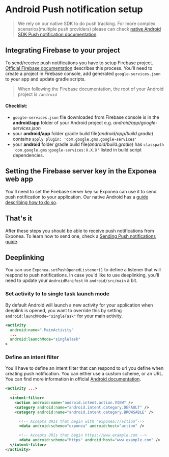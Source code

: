 # Android Push notification setup
>We rely on our native SDK to do push tracking. For more complex scenarios(multiple push providers) please can check [native Android SDK Push notification documentation](https://github.com/exponea/exponea-android-sdk/blob/develop/Documentation/PUSH.md).

## Integrating Firebase to your project
To send/receive push notifications you have to setup Firebase project. [Official Firebase documentation](https://firebase.google.com/docs/android/setup#console) describes this process. You'll need to create a project in Firebase console, add generated `google-services.json` to your app and update gradle scripts.

> When following the Firebase documentation, the root of your Android project is `/android`

#### Checklist:
 - `google-services.json` file downloaded from Firebase console is in the **android/app** folder of your Android project e.g. *android/app/google-services.json*
 - your **android/app** folder gradle build file(*android/app/build.gradle*) contains `apply plugin: 'com.google.gms.google-services'`
 - your **android** folder gradle build file(*android/build.gradle*) has `classpath 'com.google.gms:google-services:X.X.X'` listed in build script dependencies.
 
## Setting the Firebase server key in the Exponea web app
You'll need to set the Firebase server key so Exponea can use it to send push notification to your application. Our native Android has a [guide describing how to do so](https://github.com/exponea/exponea-android-sdk/blob/develop/Guides/FIREBASE.md).

## That's it
After these steps you should be able to receive push notifications from Exponea. To learn how to send one, check a [Sending Push notifications guide](./PUSH_SEND.md).

## Deeplinking
You can use `Exponea.setPushOpenedListener()` to define a listener that will respond to push notifications. In case you'd like to use deeplinking, you'll need to update your `AndroidManifest` in `android/src/main` a bit.

### Set activity to to single task launch mode
By default Android will launch a new activity for your application when deeplink is opened, you want to override this by setting `android:launchMode="singleTask"` for your main activity.
``` xml
<activity
  android:name=".MainActivity"
  ...
  android:launchMode="singleTask"
>
```

### Define an intent filter
You'll have to define an intent filter that can respond to url you define when creating push notification. You can either use a custom scheme, or an URL. You can find more information in official [Android documentation](https://developer.android.com/training/app-links/deep-linking#adding-filters).
```xml
<activity ...>
   ...
  <intent-filter>
    <action android:name="android.intent.action.VIEW" />
    <category android:name="android.intent.category.DEFAULT" />
    <category android:name="android.intent.category.BROWSABLE" />

      <!-- Accepts URIs that begin with "exponea://action”-->
      <data android:scheme="exponea" android:host="action" />

      <!-- Accepts URIs that begin https://www.example.com -->
      <data android:scheme="https" android:host="www.example.com" />
  </intent-filter>
</activity>
```